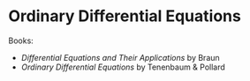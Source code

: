 # Ordinary Differential Equations

Books:
- *Differential Equations and Their Applications* by Braun
- *Ordinary Differential Equations* by Tenenbaum & Pollard